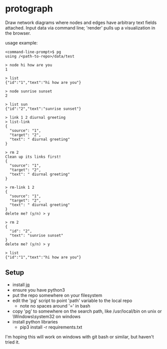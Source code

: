 # protograph

Draw network diagrams where nodes and edges have arbitrary text fields attached. Input data via command line; 'render' pulls up a visualization in the browser.

usage example:

```
<command-line-prompt>$ pg
using /<path-to-repo>/data/test

> node hi how are you
1

> list
{"id":"1","text":"hi how are you"}

> node sunrise sunset
2

> list sun
{"id":"2","text":"sunrise sunset"}

> link 1 2 diurnal greeting
> list-link
{
  "source": "1",
  "target": "2",
  "text": " diurnal greeting"
}

> rm 2
Clean up its links first!
{
  "source": "1",
  "target": "2",
  "text": " diurnal greeting"
}

> rm-link 1 2
{
  "source": "1",
  "target": "2",
  "text": " diurnal greeting"
}
delete me? (y/n) > y

> rm 2
{
  "id": "2",
  "text": "sunrise sunset"
}
delete me? (y/n) > y

> list
{"id":"1","text":"hi how are you"}
```

## Setup

* install [jq](https://github.com/stedolan/jq/releases)
* ensure you have python3
* put the repo somewhere on your filesystem
* edit the 'pg' script to point 'path' variable to the local repo
  * note no spaces around '=' in bash
* copy 'pg' to somewhere on the search path, like /usr/local/bin on unix or \Windows\system32 on windows
* install python libraries
  * pip3 install -r requirements.txt
  
I'm hoping this will work on windows with git bash or similar, but haven't tried it.
